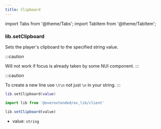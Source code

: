 ```yaml
---
title: Clipboard
---
```


import Tabs from '@theme/Tabs';
import TabItem from '@theme/TabItem';



### lib.setClipboard

Sets the player's clipboard to the specified string value.

:::caution

Will not work if focus is already taken by some NUI component.
:::

:::caution

To create a new line use `\t\n` not just `\n` in your string.
:::

<Tabs>
<TabItem value='Lua'>

```lua
lib.setClipboard(value)
```

</TabItem>
<TabItem value='JS/TS'>

```ts
import lib from '@overextended/ox_lib/client'

lib.setClipboard(value)
```

</TabItem>
</Tabs>

* value: `string`
